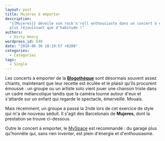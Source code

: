 ```yaml
---
layout: post
title: Mujeres à emporter
description:
  "{{Mujeres}} dévoile son rock'n'roll enthousiaste dans un concert à emporter
  plus réjouissant que d'habitude !"
authors:
  - Dirty Henry
wordpress_id: 640
date: "2010-06-30 18:19:57 +0200"
categories:
  - Catégories
tags:
  - Single
---
```


Les concerts à emporter de la [**Blogothèque**](http://www.blogotheque.net/)
sont désormais souvent assez chiants, maintenant que leur recette est éculée et
le plaisir qu'ils procurent émoussé : un groupe ou un artiste solo vient jouer
une chanson triste dans un cadre mélancolique tandis que la caméra tourne autour
d'eux et s'attarde sur un enfant qui regarde le spectacle, émerveillé. Mouais.

Mais récemment, un groupe a passé la 2nde lors de cet exercice de style qui m'a
de nouveau séduit. Il s'agit des Barcelonais de **Mujeres**, dont la prestation
se trouve ci-dessous.

Outre le concert à emporter, le
[MySpace](http://www.myspace.com/mujeresdebarcelona) est recommandé : du garage
plus qu'honnête qui, sans rien inventer, est plein d'énergie et d'enthousiasme.

<object width="500" height="281"><param name="allowfullscreen" value="true" /><param name="allowscriptaccess" value="always" /><param name="movie" value="http://vimeo.com/moogaloop.swf?clip_id=12526086&server=vimeo.com&show_title=1&show_byline=0&show_portrait=0&color=00adef&fullscreen=1" /><embed src="http://vimeo.com/moogaloop.swf?clip_id=12526086&server=vimeo.com&show_title=1&show_byline=0&show_portrait=0&color=00adef&fullscreen=1" type="application/x-shockwave-flash" allowfullscreen="true" allowscriptaccess="always" width="500" height="281"></embed></object>
